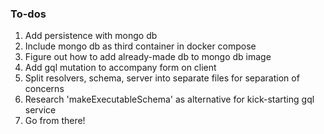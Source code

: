 ### To-dos

1. Add persistence with mongo db
2. Include mongo db as third container in docker compose
3. Figure out how to add already-made db to mongo db image
4. Add gql mutation to accompany form on client
5. Split resolvers, schema, server into separate files for separation of concerns
6. Research 'makeExecutableSchema' as alternative for kick-starting gql service
7. Go from there!
